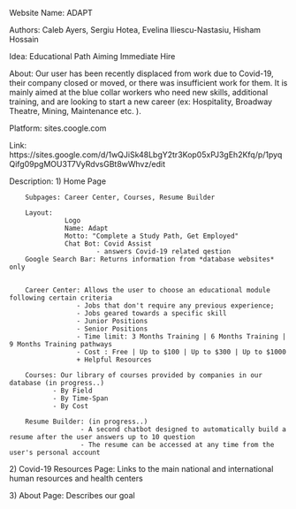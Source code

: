 <p>Website Name: ADAPT
<p>Authors: Caleb Ayers, Sergiu Hotea, Evelina Iliescu-Nastasiu, Hisham Hossain
<p>Idea: Educational Path Aiming Immediate Hire

<p>About: Our user has been recently displaced from work due to Covid-19, their company closed or moved, or there was insufficient work for them. It is mainly aimed at the blue collar workers who need new skills, additional training, and are looking to start a new career (ex: Hospitality, Broadway Theatre, Mining, Maintenance etc. ).
<p>Platform: sites.coogle.com
<p>Link: https://sites.google.com/d/1wQJiSk48LbgY2tr3Kop05xPJ3gEh2Kfq/p/1pyqQifg09pgMOU3T7VyRdvsGBt8wWhvz/edit

<p>Description: 
 1) Home Page 
        
        Subpages: Career Center, Courses, Resume Builder
        
        Layout: 
                  Logo
                  Name: Adapt
                  Motto: "Complete a Study Path, Get Employed"
                  Chat Bot: Covid Assist 
                          - answers Covid-19 related qestion
        Google Search Bar: Returns information from *database websites* only 
  
  
        Career Center: Allows the user to choose an educational module following certain criteria  
                     - Jobs that don't require any previous experience;
                     - Jobs geared towards a specific skill
                     - Junior Positions
                     - Senior Positions
                     - Time limit: 3 Months Training | 6 Months Training | 9 Months Training pathways
                     - Cost : Free | Up to $100 | Up to $300 | Up to $1000
                     + Helpful Resources
        
        Courses: Our library of courses provided by companies in our database (in progress..)
               - By Field
               - By Time-Span
               - By Cost
  
        Resume Builder: (in progress..)
                      - A second chatbot designed to automatically build a resume after the user answers up to 10 question
                      - The resume can be accessed at any time from the user's personal account
                      
 <p>2) Covid-19 Resources Page: Links to the main national and international human resources and health centers
 
 <p>3) About Page: Describes our goal
